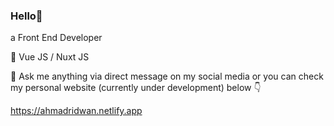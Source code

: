 ### Hello👋

a Front End Developer

🌱 Vue JS / Nuxt JS

💬 Ask me anything via direct message on my social media or you can check my personal website (currently under development) below 👇

https://ahmadridwan.netlify.app
<!--
**pujakesuma/pujakesuma** is a ✨ _special_ ✨ repository because its `README.md` (this file) appears on your GitHub profile.

Here are some ideas to get you started:


- 👯 I’m looking to collaborate on ...
- 🤔 I’m looking for help with ...
- 💬 Ask me about ...
- 📫 How to reach me: ...
- 😄 Pronouns: ...
- ⚡ Fun fact: ...
-->
